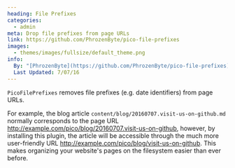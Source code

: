 ```yaml
---
heading: File Prefixes
categories:
  - admin
meta: Drop file prefixes from page URLs
link: https://github.com/PhrozenByte/pico-file-prefixes
images:
  - themes/images/fullsize/default_theme.png
info:
  By: "[PhrozenByte](https://github.com/PhrozenByte/pico-file-prefixes)"
  Last Updated: 7/07/16
---
```


`PicoFilePrefixes` removes file prefixes (e.g. date identifiers) from page URLs.

For example, the blog article `content/blog/20160707.visit-us-on-github.md` normally corresponds to the page URL <http://example.com/pico/blog/20160707.visit-us-on-github>, however, by installing this plugin, the article will be accessible through the much more user-friendly URL <http://example.com/pico/blog/visit-us-on-github>. This makes organizing your website's pages on the filesystem easier than ever before.
